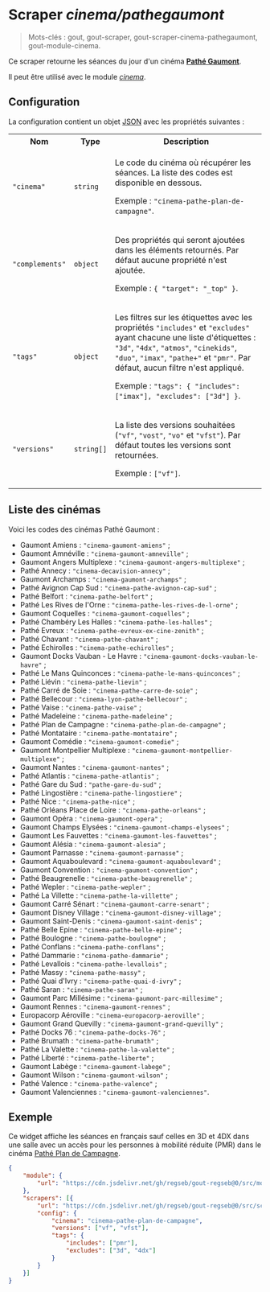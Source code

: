 # Scraper _cinema/pathegaumont_

> Mots-clés : gout, gout-scraper, gout-scraper-cinema-pathegaumont,
> gout-module-cinema.

Ce scraper retourne les séances du jour d'un cinéma [**Pathé
Gaumont**](https://www.cinemaspathegaumont.com/).

Il peut être utilisé avec le module
[_cinema_](https://github.com/regseb/gout-regseb/tree/HEAD/src/module/cinema#readme).

## Configuration

La configuration contient un objet
[JSON](https://www.json.org/json-fr.html "JavaScript Object Notation") avec les
propriétés suivantes :

<table>
  <tr>
    <th>Nom</th>
    <th>Type</th>
    <th>Description</th>
  </tr>
  <tr>
    <td><code>"cinema"</code></td>
    <td><code>string</code></td>
    <td>
      <p>
        Le code du cinéma où récupérer les séances. La liste des codes est
        disponible en dessous.
      </p>
      <p>
        Exemple : <code>"cinema-pathe-plan-de-campagne"</code>.
      </p>
    </td>
  </tr>
  <tr>
    <td><code>"complements"</code></td>
    <td><code>object</code></td>
    <td>
      <p>
        Des propriétés qui seront ajoutées dans les éléments retournés. Par
        défaut aucune propriété n'est ajoutée.
      </p>
      <p>
        Exemple : <code>{ "target": "_top" }</code>.
      </p>
    </td>
  </tr>
  <tr>
    <td><code>"tags"</code></td>
    <td><code>object</code></td>
    <td>
      <p>
        Les filtres sur les étiquettes avec les propriétés
        <code>"includes"</code> et <code>"excludes"</code> ayant chacune une
        liste d'étiquettes : <code>"3d"</code>, <code>"4dx"</code>,
        <code>"atmos"</code>, <code>"cinekids"</code>, <code>"duo"</code>,
        <code>"imax"</code>, <code>"pathe+"</code> et <code>"pmr"</code>. Par
        défaut, aucun filtre n'est appliqué.
      </p>
      <p>
        Exemple :
        <code>"tags": { "includes": ["imax"], "excludes": ["3d"] }</code>.
    </td>
  </tr>
  <tr>
    <td><code>"versions"</code></td>
    <td><code>string[]</code></td>
    <td>
      <p>
        La liste des versions souhaitées (<code>"vf"</code>,
        <code>"vost"</code>, <code>"vo"</code> et <code>"vfst"</code>).
        Par défaut toutes les versions sont retournées.
      </p>
      <p>
        Exemple : <code>["vf"]</code>.
      </p>
    </td>
  </tr>
</table>

## Liste des cinémas

Voici les codes des cinémas Pathé Gaumont :

- Gaumont Amiens : `"cinema-gaumont-amiens"` ;
- Gaumont Amnéville : `"cinema-gaumont-amneville"` ;
- Gaumont Angers Multiplexe : `"cinema-gaumont-angers-multiplexe"` ;
- Pathé Annecy : `"cinema-decavision-annecy"` ;
- Gaumont Archamps : `"cinema-gaumont-archamps"` ;
- Pathé Avignon Cap Sud : `"cinema-pathe-avignon-cap-sud"` ;
- Pathé Belfort : `"cinema-pathe-belfort"` ;
- Pathé Les Rives de l'Orne : `"cinema-pathe-les-rives-de-l-orne"` ;
- Gaumont Coquelles : `"cinema-gaumont-coquelles"` ;
- Pathé Chambéry Les Halles : `"cinema-pathe-les-halles"` ;
- Pathé Evreux : `"cinema-pathe-evreux-ex-cine-zenith"` ;
- Pathé Chavant : `"cinema-pathe-chavant"` ;
- Pathé Echirolles : `"cinema-pathe-echirolles"` ;
- Gaumont Docks Vauban - Le Havre : `"cinema-gaumont-docks-vauban-le-havre"` ;
- Pathé Le Mans Quinconces : `"cinema-pathe-le-mans-quinconces"` ;
- Pathé Liévin : `"cinema-pathe-lievin"` ;
- Pathé Carré de Soie : `"cinema-pathe-carre-de-soie"` ;
- Pathé Bellecour : `"cinema-lyon-pathe-bellecour"` ;
- Pathé Vaise : `"cinema-pathe-vaise"` ;
- Pathé Madeleine : `"cinema-pathe-madeleine"` ;
- Pathé Plan de Campagne : `"cinema-pathe-plan-de-campagne"` ;
- Pathé Montataire : `"cinema-pathe-montataire"` ;
- Gaumont Comédie : `"cinema-gaumont-comedie"` ;
- Gaumont Montpellier Multiplexe : `"cinema-gaumont-montpellier-multiplexe"` ;
- Gaumont Nantes : `"cinema-gaumont-nantes"` ;
- Pathé Atlantis : `"cinema-pathe-atlantis"` ;
- Pathé Gare du Sud : `"pathe-gare-du-sud"` ;
- Pathé Lingostière : `"cinema-pathe-lingostiere"` ;
- Pathé Nice : `"cinema-pathe-nice"` ;
- Pathé Orléans Place de Loire : `"cinema-pathe-orleans"` ;
- Gaumont Opéra : `"cinema-gaumont-opera"` ;
- Gaumont Champs Elysées : `"cinema-gaumont-champs-elysees"` ;
- Gaumont Les Fauvettes : `"cinema-gaumont-les-fauvettes"` ;
- Gaumont Alésia : `"cinema-gaumont-alesia"` ;
- Gaumont Parnasse : `"cinema-gaumont-parnasse"` ;
- Gaumont Aquaboulevard : `"cinema-gaumont-aquaboulevard"` ;
- Gaumont Convention : `"cinema-gaumont-convention"` ;
- Pathé Beaugrenelle : `"cinema-pathe-beaugrenelle"` ;
- Pathé Wepler : `"cinema-pathe-wepler"` ;
- Pathé La Villette : `"cinema-pathe-la-villette"` ;
- Gaumont Carré Sénart : `"cinema-gaumont-carre-senart"` ;
- Gaumont Disney Village : `"cinema-gaumont-disney-village"` ;
- Gaumont Saint-Denis : `"cinema-gaumont-saint-denis"` ;
- Pathé Belle Epine : `"cinema-pathe-belle-epine"` ;
- Pathé Boulogne : `"cinema-pathe-boulogne"` ;
- Pathé Conflans : `"cinema-pathe-conflans"` ;
- Pathé Dammarie : `"cinema-pathe-dammarie"` ;
- Pathé Levallois : `"cinema-pathe-levallois"` ;
- Pathé Massy : `"cinema-pathe-massy"` ;
- Pathé Quai d'Ivry : `"cinema-pathe-quai-d-ivry"` ;
- Pathé Saran : `"cinema-pathe-saran"` ;
- Gaumont Parc Millésime : `"cinema-gaumont-parc-millesime"` ;
- Gaumont Rennes : `"cinema-gaumont-rennes"` ;
- Europacorp Aéroville : `"cinema-europacorp-aeroville"` ;
- Gaumont Grand Quevilly : `"cinema-gaumont-grand-quevilly"` ;
- Pathé Docks 76 : `"cinema-pathe-docks-76"` ;
- Pathé Brumath : `"cinema-pathe-brumath"` ;
- Pathé La Valette : `"cinema-pathe-la-valette"` ;
- Pathé Liberté : `"cinema-pathe-liberte"` ;
- Gaumont Labège : `"cinema-gaumont-labege"` ;
- Gaumont Wilson : `"cinema-gaumont-wilson"` ;
- Pathé Valence : `"cinema-pathe-valence"` ;
- Gaumont Valenciennes : `"cinema-gaumont-valenciennes"`.

## Exemple

Ce widget affiche les séances en français sauf celles en 3D et 4DX dans une
salle avec un accès pour les personnes à mobilité réduite (PMR) dans le cinéma
[Pathé Plan de
Campagne](https://www.cinemaspathegaumont.com/cinemas/cinema-pathe-plan-de-campagne).

```JSON
{
    "module": {
        "url": "https://cdn.jsdelivr.net/gh/regseb/gout-regseb@0/src/module/cinema/cinema.js"
    },
    "scrapers": [{
        "url": "https://cdn.jsdelivr.net/gh/regseb/gout-regseb@0/src/scraper/cinema/pathegaumont/pathegaumont.js",
        "config": {
            "cinema": "cinema-pathe-plan-de-campagne",
            "versions": ["vf", "vfst"],
            "tags": {
                "includes": ["pmr"],
                "excludes": ["3d", "4dx"]
            }
        }
    }]
}
```
